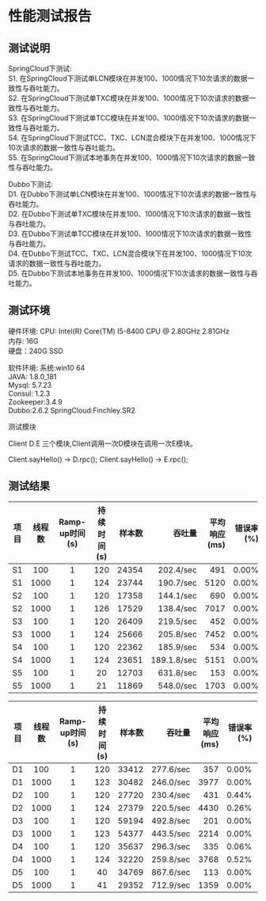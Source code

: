 # 性能测试报告

## 测试说明

SpringCloud下测试:   
S1. 在SpringCloud下测试单LCN模块在并发100、1000情况下10次请求的数据一致性与吞吐能力。   
S2. 在SpringCloud下测试单TXC模块在并发100、1000情况下10次请求的数据一致性与吞吐能力。   
S3. 在SpringCloud下测试单TCC模块在并发100、1000情况下10次请求的数据一致性与吞吐能力。   
S4. 在SpringCloud下测试TCC、TXC、LCN混合模块下在并发100、1000情况下10次请求的数据一致性与吞吐能力。   
S5. 在SpringCloud下测试本地事务在并发100、1000情况下10次请求的数据一致性与吞吐能力。   

Dubbo下测试:   
D1. 在Dubbo下测试单LCN模块在并发100、1000情况下10次请求的数据一致性与吞吐能力。   
D2. 在Dubbo下测试单TXC模块在并发100、1000情况下10次请求的数据一致性与吞吐能力。   
D3. 在Dubbo下测试单TCC模块在并发100、1000情况下10次请求的数据一致性与吞吐能力。   
D4. 在Dubbo下测试TCC、TXC、LCN混合模块下在并发100、1000情况下10次请求的数据一致性与吞吐能力。   
D5. 在Dubbo下测试本地事务在并发100、1000情况下10次请求的数据一致性与吞吐能力。   


## 测试环境

硬件环境:
CPU: Intel(R) Core(TM) I5-8400 CPU @ 2.80GHz 2.81GHz   
内存: 16G   
硬盘：240G SSD    


软件环境:
系统:win10 64   
JAVA: 1.8.0_181  
Mysql: 5.7.23   
Consul: 1.2.3   
Zookeeper:3.4.9  
Dubbo:2.6.2
SpringCloud:Finchley.SR2



测试模块

Client D E 三个模块,Client调用一次D模块在调用一次E模块。

Client.sayHello() -> D.rpc();
Client.sayHello() -> E.rpc();

## 测试结果



| 项目   |     线程数    |  Ramp-up时间(s)    | 持续时间(s)   | 样本数   |  吞吐量 | 平均响应(ms) | 错误率(%) | 成功条数 |
|----------|:-------------:|:-------------:|:-------------:|------:|------:|------:|------:|------:|
| S1 | 100 | 1 | 120 |24354 |202.4/sec | 491 | 0.00% |24354 |
| S1 | 1000 | 1 | 124 |23744 |190.7/sec | 5120 | 0.00% |23744 |
| S2 | 100 | 1 | 120 |17358 |144.1/sec | 690 | 0.00% |17358 |
| S2 | 1000 | 1 | 126 |17529 |138.4/sec | 7017 | 0.00% |17529 |
| S3 | 100 | 1 | 120 |26409 |219.5/sec | 452 | 0.00% |26409 |
| S3 | 1000 | 1 | 124 |25666 |205.8/sec | 7452 | 0.00% |25666 |
| S4 | 100 | 1 | 120 |22362 |185.9/sec | 534 | 0.00% |22362 |
| S4 | 1000 | 1 | 124 |23651 |189.1.8/sec | 5151 | 0.00% |23651 |
| S5 | 100 | 1 | 20 |12703 |631.8/sec | 153 | 0.00% |12703 |
| S5 | 1000 | 1 | 21 |11869 |548.0/sec | 1703 | 0.00% |11869 |



| 项目   |     线程数    |  Ramp-up时间(s)    | 持续时间(s)   | 样本数   |  吞吐量 | 平均响应(ms) | 错误率(%) | 成功条数 |
|----------|:-------------:|:-------------:|:-------------:|------:|------:|------:|------:|------:|
| D1 | 100 | 1 | 120 |33412 |277.6/sec | 357 | 0.00% |33412 |
| D1 | 1000 | 1 | 123 |30482 |246.0/sec | 3977 | 0.00% |30482 |
| D2 | 100 | 1 | 120 |27720 |230.4/sec | 431 | 0.44% |27597 |
| D2 | 1000 | 1 | 124 |27379 |220.5/sec | 4430 | 0.26% |27307 |
| D3 | 100 | 1 | 120 |59194 |492.8/sec | 201 | 0.00% |59194 |
| D3 | 1000 | 1 | 123 |54377 |443.5/sec | 2214 | 0.00% |54377 |
| D4 | 100 | 1 | 120 |35637 |296.3/sec | 335 | 0.06% |35617 |
| D4 | 1000 | 1 | 124 |32220 |259.8/sec | 3768 | 0.52% |32053 |
| D5 | 100 | 1 | 40 |34769 |867.6/sec | 113 | 0.00% |34769 |
| D5 | 1000 | 1 | 41 |29352 |712.9/sec | 1359 | 0.00% |29352 |







